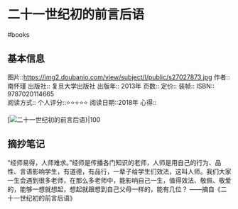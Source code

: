 # 二十一世纪初的前言后语
#books 
## 基本信息

图片::https://img2.doubanio.com/view/subject/l/public/s27027873.jpg
作者:: 南怀瑾
出版社:: 复旦大学出版社
出版年:: 2013年
页数:: 
定价:: 
装帧:: 
ISBN:: 9787020114665  
阅读方式::
个人评分::⭐⭐⭐⭐⭐
阅读日期::2018年
心得::

 [![二十一世纪初的前言后语}|100](https://img2.doubanio.com/view/subject/l/public/s27027873.jpg )

## 摘抄笔记

“经师易得，人师难求。”经师是传播各门知识的老师，人师是用自己的行为、品性、言语影响学生，有道德，有品行，一辈子给学生们效法，这叫人师。我们大家一生会遇到很多老师，在那么多老师中，能影响自己一生，值得效法、敬佩、敬爱的，能够一想就想起，想起就跟想到自己父母一样的，能有几位？
——摘自《二十一世纪初的前言后语》